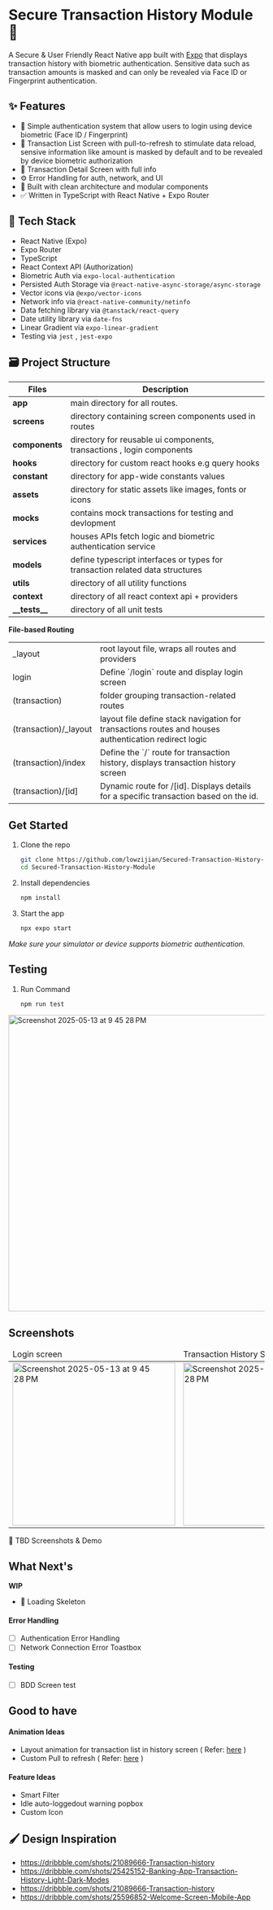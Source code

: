 # Secure Transaction History Module 🔐

A Secure & User Friendly React Native app built with [Expo](https://expo.dev) that displays transaction history with biometric authentication. Sensitive data such as transaction amounts is masked and can only be revealed via Face ID or Fingerprint authentication.

## ✨ Features
- 🔐 Simple authentication system that allow users to login using device biometric (Face ID / Fingerprint)
- 📄 Transaction List Screen with pull-to-refresh to stimulate data reload, sensive information like amount is masked by default and to be revealed by device biometric authorization
- 📌 Transaction Detail Screen with full info
- ⚙️ Error Handling for auth, network, and UI
- 💅 Built with clean architecture and modular components
- ✅ Written in TypeScript with React Native + Expo Router

## 🧱 Tech Stack
- React Native (Expo)
- Expo Router
- TypeScript
- React Context API (Authorization)
- Biometric Auth via `expo-local-authentication`
- Persisted Auth Storage via `@react-native-async-storage/async-storage`
- Vector icons via `@expo/vector-icons`
- Network info via `@react-native-community/netinfo`
- Data fetching library via `@tanstack/react-query`
- Date utility library via `date-fns`
- Linear Gradient via `expo-linear-gradient`
- Testing via `jest` , `jest-expo`

## 🗃️ Project Structure


<table>
  <thead>
    <tr>
      <th>Files</th>
      <th>Description</th>
    </tr>
  </thead>
  <tbody>
    <tr>
      <td>
        <b>app</b>
      </td>
      <td>main directory for all routes.</td>
    </tr>
    <tr>
      <td>
        <b>screens</b>
      </td>
      <td>directory containing screen components used in routes</td>
    </tr>
    <tr>
      <td>
        <b>components</b>
      </td>
      <td>
        directory for reusable ui components, transactions , login components
      </td>
    </tr>
    <tr>
      <td>
        <b>hooks</b>
      </td>
      <td>directory for custom react hooks e.g query hooks</td>
    </tr>
    <tr>
      <td>
        <b>constant</b>
      </td>
      <td>directory for app-wide constants values</td>
    </tr>
    <tr>
      <td>
        <b>assets</b>
      </td>
      <td>directory for static assets like images, fonts or icons</td>
    </tr>
    <tr>
      <td>
        <b>mocks</b>
      </td>
      <td>contains mock transactions for testing and devlopment</td>
    </tr>
    <tr>
      <td>
        <b>services</b>
      </td>
      <td>houses APIs fetch logic and biometric authentication service</td>
    </tr>
    <tr>
      <td>
        <b>models</b>
      </td>
      <td>define typescript interfaces or types for transaction related data structures</td>
    </tr>
    <tr>
      <td>
        <b>utils</b>
      </td>
      <td>directory of all utility functions</td>
    </tr>
      <tr>
      <td>
        <b>context</b>
      </td>
      <td>directory of all react context api + providers </td>
    </tr>
       <tr>
      <td>
        <b>__tests__</b>
      </td>
      <td>directory of all unit tests </td>
    </tr>
  </tbody>
</table>

**File-based Routing**

<table>
  <tbody>
    <tr>
      <td>
        _layout
      </td>
      <td>
        root layout file, wraps all routes and providers
      </td>
    </tr>
    <tr>
      <td>
        login
      </td>
      <td>
        Define `/login` route and display login screen
      </td>
    </tr>
    <tr>
      <td>
        (transaction)
      </td>
      <td>
        folder grouping transaction-related routes
      </td>
    </tr>
    <tr>
      <td>
        (transaction)/_layout
      </td>
      <td>
        layout file define stack navigation for transactions routes and houses authentication redirect logic
      </td>
    </tr>
    <tr>
      <td>
        (transaction)/index
      </td>
      <td>
        Define the `/` route for transaction history, displays transaction history screen
      </td>
    </tr>
     <tr>
      <td>
        (transaction)/[id]
      </td>
      <td>
        Dynamic route for /[id]. Displays details for a specific transaction based on the id.
      </td>
    </tr>
  </tbody>
</table>


## Get Started

1. Clone the repo

   ``` bash
   git clone https://github.com/lowzijian/Secured-Transaction-History-Module.git
   cd Secured-Transaction-History-Module
   ```

2. Install dependencies

   ```bash
   npm install
   ```

3. Start the app

   ```bash
   npx expo start
   ```
_Make sure your simulator or device supports biometric authentication._


## Testing

1. Run Command

   ```bash
   npm run test
   ```


<img width="583" alt="Screenshot 2025-05-13 at 9 45 28 PM" src="https://github.com/user-attachments/assets/ffba897c-94f7-489c-85e7-78520aaaffaf" />



## Screenshots

<table>
   <thead>
      <tr>
         <td>Login screen</td>
         <td>Transaction History Screen</td>
         <td>Transaction Detail Screen</td>
      </tr>
   </thead>
   <tbody>
      <tr>
         <td>
            <img width="320" alt="Screenshot 2025-05-13 at 9 45 28 PM" src="https://github.com/user-attachments/assets/880b7474-9844-4ce8-8b06-d83545354ebb" />
         </td>
           <td>
            <img width="320" alt="Screenshot 2025-05-13 at 9 45 28 PM" src="https://github.com/user-attachments/assets/6bc8bf2c-e333-4225-b0c2-78f295734d92" />
         </td>   
           <td>
            <img width="320" alt="Screenshot 2025-05-13 at 9 45 28 PM" src="https://github.com/user-attachments/assets/8a11f0db-0cae-421f-97dc-8b53fc5f74ce" />
         </td>   
      </tr>
   </tbody>
</table>

👷  TBD Screenshots & Demo

## What Next's

 **WIP**
- 👷  Loading Skeleton

#### Error Handling
- [ ] Authentication Error Handling
- [ ] Network Connection Error Toastbox

#### Testing 
- [ ] BDD Screen test


## Good to have

#### Animation Ideas
- Layout animation for transaction list in history screen ( Refer: [here](https://docs.swmansion.com/react-native-reanimated/docs/layout-animations/entering-exiting-animations) )
- Custom Pull to refresh ( Refer: [here](https://blog.cloudboost.io/building-a-custom-refresh-animation-in-react-native-using-reanimated-9b64212a0366) )

#### Feature Ideas
- Smart Filter
- Idle auto-loggedout warning popbox
- Custom Icon


## 🖌️ Design Inspiration
- https://dribbble.com/shots/21089666-Transaction-history
- https://dribbble.com/shots/25425152-Banking-App-Transaction-History-Light-Dark-Modes
- https://dribbble.com/shots/21089666-Transaction-history
- https://dribbble.com/shots/25596852-Welcome-Screen-Mobile-App
